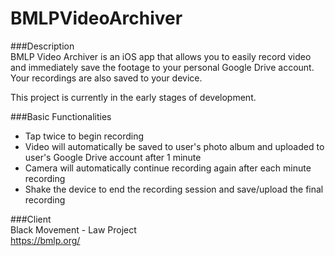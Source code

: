 # BMLPVideoArchiver  

###Description  
BMLP Video Archiver is an iOS app that allows you to easily record video and immediately save the footage to your personal Google Drive account.  Your recordings are also saved to your device.  

This project is currently in the early stages of development.  

###Basic Functionalities   
* Tap twice to begin recording  
* Video will automatically be saved to user's photo album and uploaded to user's Google Drive account after 1 minute  
* Camera will automatically continue recording again after each minute recording  
* Shake the device to end the recording session and save/upload the final recording  

###Client  
Black Movement - Law Project   
https://bmlp.org/  
